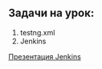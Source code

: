 ## Задачи на урок:

1. testng.xml
2. Jenkins

[Презентация Jenkins](https://docs.google.com/presentation/d/1e3m0OJi-MWy9kdVg9DSRvrJty1Asyzg4/edit?usp=share_link&ouid=100462493827587974016&rtpof=true&sd=true)
